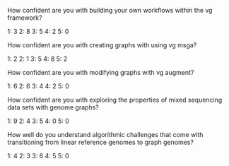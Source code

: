How confident are you with building your own workflows within the vg framework?

1: 3
2: 8
3: 5
4: 2
5: 0

How confident are you with creating graphs with using vg msga?

1: 2
2: 1
3: 5
4: 8
5: 2

How confident are you with modifying graphs with vg augment?

1: 6
2: 6
3: 4
4: 2
5: 0

How confident are you with exploring the properties of mixed sequencing data sets with genome graphs?

1: 9
2: 4
3: 5
4: 0
5: 0

How well do you understand algorithmic challenges that come with transitioning from linear reference genomes to graph genomes?

1: 4
2: 3
3: 6
4: 5
5: 0
